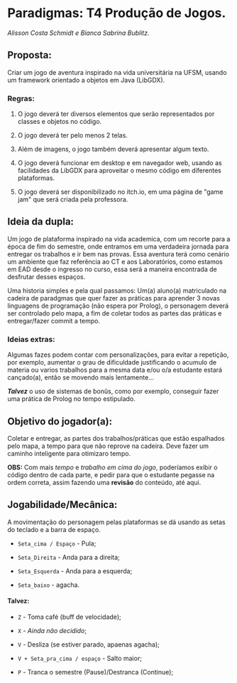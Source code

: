 # Paradigmas: T4 Produção de Jogos.
_Alisson Costa Schmidt e Bianca Sabrina Bublitz._


## Proposta:
Criar um jogo de aventura inspirado na vida universitária na UFSM, usando um framework orientado a objetos em Java (LibGDX).

### Regras:
1.  O jogo deverá ter diversos elementos que serão representados por classes e objetos no código.

1.  O jogo deverá ter pelo menos 2 telas.

1.  Além de imagens, o jogo também deverá apresentar algum texto.

1.  O jogo deverá funcionar em desktop e em navegador web, usando as facilidades da LibGDX para aproveitar o mesmo código em diferentes plataformas.

1.  O jogo deverá ser disponibilizado no itch.io, em uma página de "game jam" que será criada pela professora.


## Ideia da dupla:
Um jogo de plataforma inspirado na vida academica, com um recorte para a época de fim do semestre, onde entramos em uma verdadeira jornada para entregar os trabalhos e ir bem nas provas. Essa aventura terá como cenário um ambiente que faz referência ao CT e aos Laboratórios, como estamos em EAD desde o ingresso no curso, essa será a maneira encontrada de desfrutar desses espaços.

Uma historia simples e pela qual passamos: Um(a) aluno(a) matriculado na cadeira de paradgmas que quer fazer as práticas para aprender 3 novas linguagens de programação (não espera por Prolog), o personagem deverá ser controlado pelo mapa, a fim de coletar todos as partes das práticas e entregar/fazer commit a tempo.

### Ideias extras:

Algumas fazes podem contar com personalizações, para evitar a repetição, por exemplo, aumentar o grau de dificuldade justificando o acumulo de materia ou varios trabalhos para a mesma data e/ou o/a estudante estará cançado(a), então se movendo mais lentamente...

***Talvez*** o uso de sistemas de bonûs, como por exemplo, conseguir fazer uma prática de Prolog no tempo estipulado.

## Objetivo do jogador(a):
Coletar e entregar, as partes dos trabalhos/práticas que estão espalhados pelo mapa, a tempo para que não reprove na cadeira.
Deve fazer um caminho inteligente para otimizaro tempo.

**OBS:** Com mais _tempo_ e _trabalho em cima do jogo_, poderíamos exibir o código dentro de cada parte, e pedir para que o estudante pegasse na ordem correta, assim fazendo uma **revisão** do conteúdo, até aqui.

## Jogabilidade/Mecânica:
A movimentação do personagem pelas plataformas se dá usando as setas do teclado e a barra de espaço.

* `Seta_cima / Espaço` - Pula;

* `Seta_Direita` - Anda para a direita;

* `Seta_Esquerda` - Anda para a esquerda;

* `Seta_baixo` - agacha.

#### Talvez:

* `Z` - Toma café (buff de velocidade);

* `X` - _Ainda não decidido_;

* `V` - Desliza (se estiver parado, apaenas agacha);

* `V + Seta_pra_cima / espaço` - Salto maior;

* `P` - Tranca o semestre (Pause)/Destranca (Continue);
